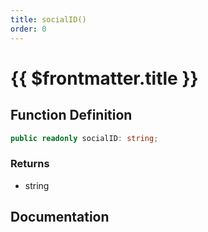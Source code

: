 ```yaml
---
title: socialID()
order: 0
---
```


# {{ $frontmatter.title }}

<!--@include: ./socialID_partial_header.md-->

## Function Definition

```ts
public readonly socialID: string;
```

### Returns

* string

## Documentation

<!--@include: ./socialID_partial_footer.md-->
